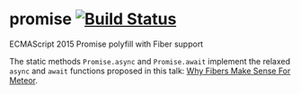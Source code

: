 # promise [![Build Status](https://travis-ci.org/meteor/promise.svg)](https://travis-ci.org/meteor/promise)
ECMAScript 2015 Promise polyfill with Fiber support

The static methods `Promise.async` and `Promise.await` implement the
relaxed `async` and `await` functions proposed in this talk: [Why Fibers
Make Sense For Meteor](http://benjamn.github.io/goto2015-talk).
